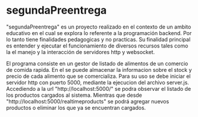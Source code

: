 # segundaPreentrega

"segundaPreentrega" es un proyecto realizado en el contexto de un ambito educativo en el cual se explora lo referente a la programación backend. Por lo tanto tiene finalidades pedagogicas y no practicas. Su finalidad principal es entender y ejecutar el funcionamiento de diversos recursos tales como la el manejo y la interacción de servidores http y websocket. 

El programa consiste en un gestor de listado de alimentos de un comercio de comida rapida. En el se puede almacenar la informacion sobre el stock y precio de cada alimento que se comercializa.
Para su uso se debe iniciar el servidor http con puerto 5000, mediante la ejecucion del archivo server.js.
Accediendo a la url "http://localhost:5000/" se podra observar el listado de los productos cargados al sistema. Mientras que desde "http://localhost:5000/realtimeproducts" se podrá agregar nuevos productos o eliminar los que ya se encuentran cargados.
